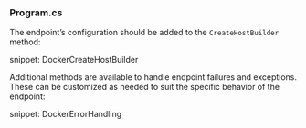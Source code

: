 ### Program.cs

The endpoint’s configuration should be added to the `CreateHostBuilder` method:

snippet: DockerCreateHostBuilder

Additional methods are available to handle endpoint failures and exceptions. These can be customized as needed to suit the specific behavior of the endpoint:

snippet: DockerErrorHandling